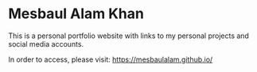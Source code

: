 # Mesbaul Alam Khan

This is a personal portfolio website with links to my personal projects and social media accounts.

In order to access, please visit:
https://mesbaulalam.github.io/
